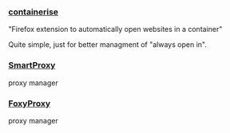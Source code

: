 ### [containerise](https://github.com/kintesh/containerise)

"Firefox extension to automatically open websites in a container"

Quite simple, just for better managment of "always open in".




### [SmartProxy](https://addons.mozilla.org/en-US/firefox/addon/smartproxy/)

proxy manager



### [FoxyProxy](https://addons.mozilla.org/en-US/firefox/addon/foxyproxy-standard/)

proxy manager